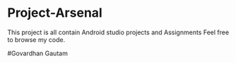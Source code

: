 # Project-Arsenal
This project is all contain Android studio projects and Assignments
Feel free to browse my code.













#Govardhan Gautam



